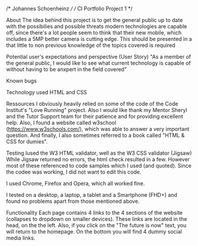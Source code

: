 /* Johannes Schoenheinz */
/* CI Portfolio Project 1 */


About
The idea behind this project is to get the general public up to date with the possibilies and possible threats modern technologies are capable off, since there's a lot people seem to think that their new mobile, which includes a 5MP better camera is cutting edge.
This should be presented in a that little to non previous knowledge of the topics covered is required


Potential user's expectations and perspective (User Story)
"As a member of the general public, I would like to see what current technology is capable of without having to be anxpert in the field covered"


Known bugs



Technology used
HTML and CSS


Ressources
I obviously heavily relied on some of the code of the Code Institut's "Love Running" project.
Also I would like thank my Mentor Sheryl and the Tutor Support team for their patience and for providing excellent help.
Also, I found a website called w3school (https://www.w3schools.com/), which was able to answer a very important question.
And finally, I also sometimes referred to a book called "HTML & CSS for dumies".


Testing
Iused the W3 HTML validator, well as the W3 CSS validator (Jigsaw)
While Jigsaw returned no errors, the html check resulted in a few. However most of these  referenced to code samples which I used (and quoted). Since the codee was
working, I did not want to edit this code.

I used Chrome, Firefox and Opera, which all worked fine.

I tested on a desktop, a laptop, a tablet and a Smartphone (FHD+) and found no problems apart from those mentioned above.


Functionality
Each page contains 4 links to the 4 sections of the website (collapses to dropdown on smaller devices). These links are located in the head, on the the left.
Also, if you click on the "The future is now" text, you will return to the homepage.
On the bottom you will find 4 dummy social media links.